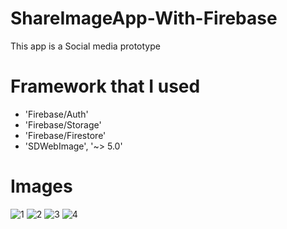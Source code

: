 # ShareImageApp-With-Firebase
This app is a Social media prototype

# Framework that I used

- 'Firebase/Auth'
- 'Firebase/Storage'
- 'Firebase/Firestore'
- 'SDWebImage', '~> 5.0'

# Images 


![1](https://user-images.githubusercontent.com/76944306/133603035-8ec56087-48e6-4a58-a5f1-45b06cf8badf.png)
![2](https://user-images.githubusercontent.com/76944306/133603378-64150e5b-bc1f-4ff7-b009-05d48c3be008.png)
![3](https://user-images.githubusercontent.com/76944306/133603583-27fa3217-c722-43de-b7ba-740ec22a82ad.png)
![4](https://user-images.githubusercontent.com/76944306/133603684-8dd95046-b78a-424c-bf26-14a540d904b1.png)

